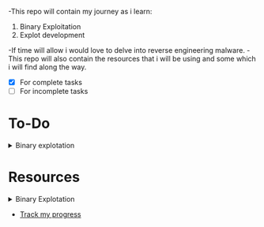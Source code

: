 -This repo will contain my journey as i learn:
<ol>
  <li>Binary Exploitation</li>
  <li>Explot development</li>
</ol>
-If time will allow i would love to delve into reverse engineering malware.
-This repo will also contain the resources that i will be using and some which i will find along the way.

- [x] For complete tasks
- [ ] For incomplete tasks

# To-Do
<details>
  <summary>Binary explotation</summary>
  
- [ ] x86 and x64 assembly

- [ ] Using and customizing gdb

- [ ] Writing explots with python pwntools

- [ ] Stack based buffer overflows

- [ ] shellcoding

- [ ] format strings

- [ ] Heap overflows

- [ ] Return oriented programming

</details>

# Resources
<details>
  <summary>Binary Explotation</summary>
  
- Shellcoders handbook

- [Sam Bowne CNIT 127: Exploit Development](https://samsclass.info/127/127_S21.shtml)

- [RPISEC modern binary exploitation](http://security.cs.rpi.edu/courses/binexp-spring2015/)

- [CS6265 information security lab](https://tc.gts3.org/cs6265/2019/tut/index.html)
</details>

- [Track my progress](./log.md)
